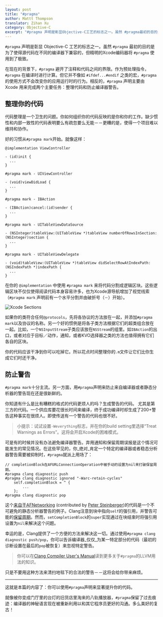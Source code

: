```yaml
---
layout: post
title: "#pragma"
author: Mattt Thompson
translator: Zihan Xu
category: Objective-C
excerpt: "#pragma 声明是彰显Objective-C工艺的标志之一。虽然 #pragma最初的目的是为了使得源代码在不同的编译器下兼容的，但精明的 Xcode 编码器将 #pragma 使用到了极致。"
---
```


`#pragma` 声明是彰显 Objective-C 工艺的标志之一。虽然 `#pragma` 最初的目的是为了使得源代码在不同的编译器下兼容的，但精明的Xcode编码器将 `#pragma` 使用到了极致。

在现在的背景下，`#pragma` 避开了注释和代码之间的界限。作为预处理指令，`#pragma` 在编译时进行计算。但它并不像如 `#ifdef...#endif` 之类的宏，`#pragma` 的使用方式不会改变你的应用运行时的行为。相反的，`#pragma` 声明主要由 Xcode 用来完成两个主要任务：整理代码和防止编译器警告。

## 整理你的代码

代码整理是一个卫生的问题。你如何组织你的代码反映的是你和你的工作。缺少惯性和内部一致性的代码表明要么有疏忽要么无能－－更糟的是，使得一个项目难以维持和协作。

好的习惯从`#pragma mark`开始。就像这样：

~~~{objective-c}
@implementation ViewController

- (id)init {
  ...
}

#pragma mark - UIViewController

- (void)viewDidLoad {
  ...
}

#pragma mark - IBAction

- (IBAction)cancel:(id)sender {
  ...
}

#pragma mark - UITableViewDataSource

- (NSInteger)tableView:(UITableView *)tableView numberOfRowsInSection:(NSInteger)section {
  ...
}

#pragma mark - UITableViewDelegate

- (void)tableView:(UITableView *)tableView didSelectRowAtIndexPath:(NSIndexPath *)indexPath {
  ...
}
~~~

在你的 `@implementation` 中使用 `#pragma mark` 来将代码分割成逻辑区块。这些逻辑区块不仅仅使得阅读代码本身容易许多，也为Xcode源导航增加了视觉线索（`#pragma mark` 声明前有一个水平分割并由破折号（`－`）开始）。

![Xcode Sections](http://nshipster.s3.amazonaws.com/pragma-xcode-sections.png)

如果你的类符合任何`@protocols`，先将各协议的方法放在一起，并添加`#pragma mark`以及协议的名称。另一个好的惯例是将各子类方法根据它们的超类组合放在一起。比如，一个`NSInputStream`子类应该放在`NSStream`的组里。如`IBAction`的出口，或者对应于目标／动作，通知，或者KVO选择器之类的方法也值得拥有它们各自的区块。

你的代码应该干净到你可以吃掉它。所以花点时间整理你的`.m`文件让它们比你生成它们时还干净。

## 防止警告

`#pragma mark`十分主流。另一方面，用`#pragma`声明来防止来自编译器或者静态分析器的警告现在还是很新鲜的。

你知道有什么是比有糟糕的格式的代码更烦人的吗？生成警告的代码。 尤其是第三方的代码。一个供应库要花很长时间来编译，终于成功编译时却生成了200+警告这种事实在很烦人。即使传送有一个警告的代码也很不好。

> 小提示：试试设置`-Weverything`标志，并在你的build setting里选择“Treat Warnings as Errors”。这将会开启Xcode的困难模式。

可是有的时候并没有办法避免编译器警告。弃用通知和保留周期误报是这个情况可能发生的常见情况。在这些罕见的，你_绝对_肯定一个特定的编译器或者稳态分析器警告需要被抑制时，`#pragma`就派上用场了：

~~~{objective-c}
// completionBlock在AFURLConnectionOperation中被手动的设置为nil来打破保留周期。
#pragma clang diagnostic push
#pragma clang diagnostic ignored "-Warc-retain-cycles"
    self.completionBlock = ^ {
        ...
    };
#pragma clang diagnostic pop
~~~

这个[来自于AFNetworking](https://github.com/AFNetworking/AFNetworking/blob/master/AFNetworking/AFHTTPRequestOperation.m#L247) (contributed by [Peter Steinberger](https://github.com/steipete))的代码是一个不可避免的静态分析器警告的例子。Clang注意到块中指向`self`的强引用，并警告可能的[保留周期](http://www.quora.com/What-is-a-retain-cycle)。然而，`setCompletionBlock`的`super`实现通过在块结束时将强引用设置为`nil`来解决这个问题。

幸运的是，Clang提供了一个方便的方法来解决这一切。通过使用`#pragma clang diagnostic push/pop`，你可以告诉编译器_仅仅_为某一特定部分的代码（最初的诊断设置在最后的`pop`被恢复）来忽视特定警告。

> 你可以在[Clang Compiler User's Manual](http://clang.llvm.org/docs/UsersManual.html#diagnostics_pragmas)读到更多关于`#pragma`的LLVM用法的知识。

只是不要用这种方法来清扫地毯下的合法的警告－－这将会给你带来麻烦。

---

这就是本篇的内容了：你可以使用`#pragma`声明来显著提升你的代码。

就像被你变成门厅里的台灯的旧货店里淘来的八轨播放器，`#pragma`保留了过去痕迹：编译器的神秘语言现在被重新利用以和其它程序员更好的沟通。多么美好的复古！
